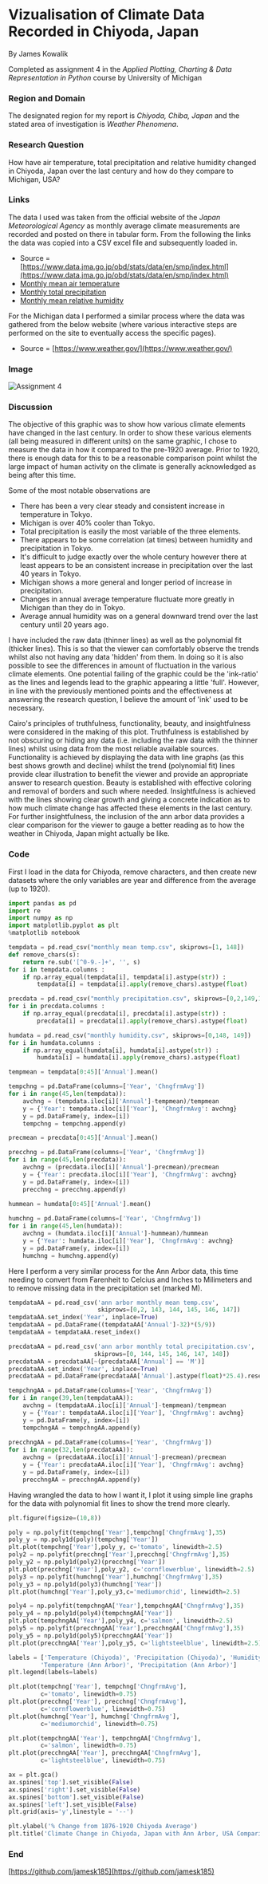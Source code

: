 
# Vizualisation of Climate Data Recorded in Chiyoda, Japan

By James Kowalik

Completed as assignment 4 in the *Applied Plotting, Charting & Data Representation in Python* course by University of Michigan

### Region and Domain
The designated region for my report is *Chiyoda, Chiba, Japan* and the stated area of investigation is *Weather Phenomena*.

### Research Question
How have air temperature, total precipitation and relative humidity changed in Chiyoda, Japan over the last century and how do they compare to Michigan, USA?

### Links
The data I used was taken from the official website of the *Japan Meteorological Agency* as monthly average climate measurements are recorded and posted on there in tabular form. From the following the links the data was copied into a CSV excel file and subsequently loaded in.

- Source = [https://www.data.jma.go.jp/obd/stats/data/en/smp/index.html](https://www.data.jma.go.jp/obd/stats/data/en/smp/index.html)
- [Monthly mean air temperature](https://www.data.jma.go.jp/obd/stats/etrn/view/monthly_s3_en.php?block_no=47662&view=1)
- [Monthly total precipitation](https://www.data.jma.go.jp/obd/stats/etrn/view/monthly_s3_en.php?block_no=47662&view=13)
- [Monthly mean relative humidity](https://www.data.jma.go.jp/obd/stats/etrn/view/monthly_s3_en.php?block_no=47662&view=7)

For the Michigan data I performed a similar process where the data was gathered from the below website (where various interactive steps are performed on the site to eventually access the specific pages).

- Source = [https://www.weather.gov/](https://www.weather.gov/)

### Image
![Assignment 4](Graph.png)

### Discussion
The objective of this graphic was to show how various climate elements have changed in the last century. In order to show these various elements (all being measured in different units) on the same graphic, I chose to measure the data in how it compared to the pre-1920 average. Prior to 1920, there is enough data for this to be a reasonable comparison point whilst the large impact of human activity on the climate is generally acknowledged as being after this time.

Some of the most notable observations are
- There has been a very clear steady and consistent increase in temperature in Tokyo. 
- Michigan is over 40% cooler than Tokyo.
- Total precipitation is easily the most variable of the three elements.
- There appears to be some correlation (at times) between humidity and precipitation in Tokyo.
- It's difficult to judge exactly over the whole century however there at least appears to be an consistent increase in precipitation over the last 40 years in Tokyo.
- Michigan shows a more general and longer period of increase in precipitation.
- Changes in annual average temperature fluctuate more greatly in Michigan than they do in Tokyo.
- Average annual humidity was on a general downward trend over the last century until 20 years ago.

I have included the raw data (thinner lines) as well as the polynomial fit (thicker lines). This is so that the viewer can comfortably observe the trends whilst also not having any data 'hidden' from them. In doing so it is also possible to see the differences in amount of fluctuation in the various climate elements. One potential failing of the graphic could be the 'ink-ratio' as the lines and legends lead to the graphic appearing a little 'full'. However, in line with the previously mentioned points and the effectiveness at answering the research question, I believe the amount of 'ink' used to be necessary. 

Cairo's principles of truthfulness, functionality, beauty, and insightfulness were considered in the making of this plot. Truthfulness is established by not obscuring or hiding any data (i.e. including the raw data with the thinner lines) whilst using data from the most reliable available sources. Functionality is achieved by displaying the data with line graphs (as this best shows growth and decline) whilst the trend (polynomial fit) lines provide clear illustration to benefit the viewer and provide an appropriate answer to research question. Beauty is established with effective coloring and removal of borders and such where needed. Insightfulness is achieved with the lines showing clear growth and giving a concrete indication as to how much climate change has affected these elements in the last century. For further insightfulness, the inclusion of the ann arbor data provides a clear comparison for the viewer to gauge a better reading as to how the weather in Chiyoda, Japan might actually be like.



### Code
First I load in the data for Chiyoda, remove characters, and then create new datasets where the only variables are year and difference from the average (up to 1920). 

```python
import pandas as pd
import re
import numpy as np
import matplotlib.pyplot as plt
%matplotlib notebook

tempdata = pd.read_csv("monthly mean temp.csv", skiprows=[1, 148])
def remove_chars(s):
    return re.sub('[^0-9.-]+', '', s)
for i in tempdata.columns :
    if np.array_equal(tempdata[i], tempdata[i].astype(str)) :
        tempdata[i] = tempdata[i].apply(remove_chars).astype(float)

precdata = pd.read_csv("monthly precipitation.csv", skiprows=[0,2,149,150])
for i in precdata.columns :
    if np.array_equal(precdata[i], precdata[i].astype(str)) :
        precdata[i] = precdata[i].apply(remove_chars).astype(float)

humdata = pd.read_csv("monthly humidity.csv", skiprows=[0,148, 149])
for i in humdata.columns :
    if np.array_equal(humdata[i], humdata[i].astype(str)) :
        humdata[i] = humdata[i].apply(remove_chars).astype(float)

tempmean = tempdata[0:45]['Annual'].mean()

tempchng = pd.DataFrame(columns=['Year', 'ChngfrmAvg'])
for i in range(45,len(tempdata)):
    avchng = (tempdata.iloc[i]['Annual']-tempmean)/tempmean
    y = {'Year': tempdata.iloc[i]['Year'], 'ChngfrmAvg': avchng}
    y = pd.DataFrame(y, index=[i])
    tempchng = tempchng.append(y)

precmean = precdata[0:45]['Annual'].mean()

precchng = pd.DataFrame(columns=['Year', 'ChngfrmAvg'])
for i in range(45,len(precdata)):
    avchng = (precdata.iloc[i]['Annual']-precmean)/precmean
    y = {'Year': precdata.iloc[i]['Year'], 'ChngfrmAvg': avchng}
    y = pd.DataFrame(y, index=[i])
    precchng = precchng.append(y)
    
hummean = humdata[0:45]['Annual'].mean()

humchng = pd.DataFrame(columns=['Year', 'ChngfrmAvg'])
for i in range(45,len(humdata)):
    avchng = (humdata.iloc[i]['Annual']-hummean)/hummean
    y = {'Year': humdata.iloc[i]['Year'], 'ChngfrmAvg': avchng}
    y = pd.DataFrame(y, index=[i])
    humchng = humchng.append(y)
```


Here I perform a very similar process for the Ann Arbor data, this time needing to convert from Farenheit to Celcius and Inches to Milimeters and to remove missing data in the precipitation set (marked M).
```python
tempdataAA = pd.read_csv('ann arbor monthly mean temp.csv', 
                         skiprows=[0,2, 143, 144, 145, 146, 147])
tempdataAA.set_index('Year', inplace=True)
tempdataAA = pd.DataFrame((tempdataAA['Annual']-32)*(5/9))
tempdataAA = tempdataAA.reset_index()

precdataAA = pd.read_csv('ann arbor monthly total precipitation.csv',
                        skiprows=[0, 144, 145, 146, 147, 148])
precdataAA = precdataAA[~(precdataAA['Annual'] == 'M')]
precdataAA.set_index('Year', inplace=True)
precdataAA = pd.DataFrame(precdataAA['Annual'].astype(float)*25.4).reset_index()

tempchngAA = pd.DataFrame(columns=['Year', 'ChngfrmAvg'])
for i in range(39,len(tempdataAA)):
    avchng = (tempdataAA.iloc[i]['Annual']-tempmean)/tempmean
    y = {'Year': tempdataAA.iloc[i]['Year'], 'ChngfrmAvg': avchng}
    y = pd.DataFrame(y, index=[i])
    tempchngAA = tempchngAA.append(y)
    
precchngAA = pd.DataFrame(columns=['Year', 'ChngfrmAvg'])
for i in range(32,len(precdataAA)):
    avchng = (precdataAA.iloc[i]['Annual']-precmean)/precmean
    y = {'Year': precdataAA.iloc[i]['Year'], 'ChngfrmAvg': avchng}
    y = pd.DataFrame(y, index=[i])
    precchngAA = precchngAA.append(y)
```

Having wrangled the data to how I want it, I plot it using simple line graphs for the data with polynomial fit lines to show the trend more clearly.

```python
plt.figure(figsize=(10,8))

poly = np.polyfit(tempchng['Year'],tempchng['ChngfrmAvg'],35)
poly_y = np.poly1d(poly)(tempchng['Year'])
plt.plot(tempchng['Year'],poly_y, c='tomato', linewidth=2.5)
poly2 = np.polyfit(precchng['Year'],precchng['ChngfrmAvg'],35)
poly_y2 = np.poly1d(poly2)(precchng['Year'])
plt.plot(precchng['Year'],poly_y2, c='cornflowerblue', linewidth=2.5)
poly3 = np.polyfit(humchng['Year'],humchng['ChngfrmAvg'],35)
poly_y3 = np.poly1d(poly3)(humchng['Year'])
plt.plot(humchng['Year'],poly_y3,c='mediumorchid', linewidth=2.5)

poly4 = np.polyfit(tempchngAA['Year'],tempchngAA['ChngfrmAvg'],35)
poly_y4 = np.poly1d(poly4)(tempchngAA['Year'])
plt.plot(tempchngAA['Year'],poly_y4, c='salmon', linewidth=2.5)
poly5 = np.polyfit(precchngAA['Year'],precchngAA['ChngfrmAvg'],35)
poly_y5 = np.poly1d(poly5)(precchngAA['Year'])
plt.plot(precchngAA['Year'],poly_y5, c='lightsteelblue', linewidth=2.5)

labels = ['Temperature (Chiyoda)', 'Precipitation (Chiyoda)', 'Humidity (Chiyoda)', 
         'Temperature (Ann Arbor)', 'Precipitation (Ann Arbor)']
plt.legend(labels=labels)

plt.plot(tempchng['Year'], tempchng['ChngfrmAvg'], 
         c='tomato', linewidth=0.75)
plt.plot(precchng['Year'], precchng['ChngfrmAvg'], 
         c='cornflowerblue', linewidth=0.75)
plt.plot(humchng['Year'], humchng['ChngfrmAvg'], 
         c='mediumorchid', linewidth=0.75)

plt.plot(tempchngAA['Year'], tempchngAA['ChngfrmAvg'], 
         c='salmon', linewidth=0.75)
plt.plot(precchngAA['Year'], precchngAA['ChngfrmAvg'], 
         c='lightsteelblue', linewidth=0.75)

ax = plt.gca()
ax.spines['top'].set_visible(False)
ax.spines['right'].set_visible(False)
ax.spines['bottom'].set_visible(False)
ax.spines['left'].set_visible(False)
plt.grid(axis='y',linestyle = '--')

plt.ylabel('% Change from 1876-1920 Chiyoda Average')
plt.title('Climate Change in Chiyoda, Japan with Ann Arbor, USA Comparison');
```

### End

[https://github.com/jamesk185](https://github.com/jamesk185)


```python

```
